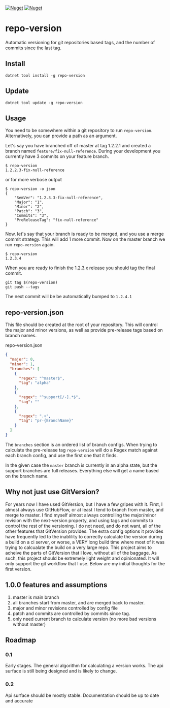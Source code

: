 [![Nuget](https://img.shields.io/nuget/v/repo-version?style=plastic)](https://www.nuget.org/packages/repo-version)
[![Nuget](https://img.shields.io/nuget/dt/repo-version?style=plastic)](https://www.nuget.org/packages/repo-version)

# repo-version
Automatic versioning for git repositories based tags, and the number of commits since the last tag.

## Install

```
dotnet tool install -g repo-version
```

## Update
```
dotnet tool update -g repo-version
```

## Usage

You need to be somewhere within a git repository to run `repo-version`. Alternatively, you can provide a path as an argument.

Let's say you have branched off of master at tag 1.2.2.1 and created a branch named `feature/fix-null-reference`.
During your development you currently have 3 commits on your feature branch.

```
$ repo-version
1.2.2.3-fix-null-reference
```

or for more verbose output

```
$ repo-version -o json
{
    "SemVer": "1.2.3.3-fix-null-reference",
    "Major": "1",
    "Minor": "2",
    "Patch": "3",
    "Commits": "3",
    "PreReleaseTag": "fix-null-reference"
}

```

Now, let's say that your branch is ready to be merged, and you use a merge commit strategy. This will add 1 more commit.
Now on the master branch we run `repo-version` again.

```
$ repo-version
1.2.3.4
```

When you are ready to finish the 1.2.3.x release you should tag the final commit.

```
git tag $(repo-version)
git push --tags
```

The next commit will be be automatically bumped to `1.2.4.1`

## repo-version.json
This file should be created at the root of your repository. This will
control the major and minor versions, as well as provide pre-release tags based
on branch names.

repo-version.json
```json
{
  "major": 0,
  "minor": 1,
  "branches": [
    {
      "regex": "^master$",
      "tag": "alpha"
    },
    {
      "regex": "^support[/-].*$",
      "tag": ""
    },
    {
      "regex": ".+",
      "tag": "pr-{BranchName}"
    }
  ]
}
```

The `branches` section is an ordered list of branch configs. When trying to calculate the pre-release tag `repo-version` will do a Regex match against each branch config, and use the first one that it finds.

In the given case the `master` branch is currently in an alpha state, but the support branches are full releases. Everything else will get a name based on the branch name.

## Why not just use GitVersion?

For years now I have used GitVersion, but I have a few gripes with it. First, I almost always
use GitHubFlow, or at least I tend to branch from master, and merge to master. I find myself
almost always controlling the major/minor revision with the next-version property, and using
tags and commits to control the rest of the versioning. I do not need, and do not want, all of
the other features that GitVersion provides. The extra config options it provides have frequently
led to the inablility to correctly calculate the version during a build on a ci server, or worse,
a VERY long build time where most of it was trying to calcualate the build on a very large repo.
This project aims to acheive the parts of GitVersion that I love, without all of the baggage.
As such, this project should be extremely light weight and opinionated. It will only support the
git workflow that I use. Below are my initial thoughts for the first version.

## 1.0.0 features and assumptions

1. master is main branch
2. all branches start from master, and are merged back to master.
3. major and minor revisions controlled by config file
4. patch and commits are controlled by commits since tag.
5. only need current branch to calculate version (no more bad versions without master)

## Roadmap

### 0.1
Early stages. The general algorithm for calculating a version works. The api surface is still being designed and is likely to change.

### 0.2
Api surface should be mostly stable. Documentation should be up to date and accurate

